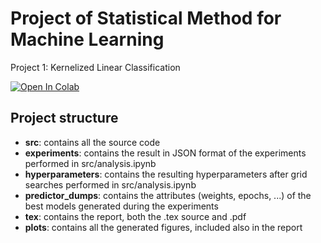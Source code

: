 # Project of Statistical Method for Machine Learning
Project 1: Kernelized Linear Classification

<a target="_blank" href="https://colab.research.google.com/github/mattia01017/kernelized-linear-classification/blob/main/src/analysis.ipynb">
  <img src="https://colab.research.google.com/assets/colab-badge.svg" alt="Open In Colab"/>
</a>

## Project structure
- **src**: contains all the source code
- **experiments**: contains the result in JSON format of the experiments performed in src/analysis.ipynb
- **hyperparameters**: contains the resulting hyperparameters after grid searches performed in src/analysis.ipynb
- **predictor_dumps**: contains the attributes (weights, epochs, ...) of the best models generated during the experiments
- **tex**: contains the report, both the .tex source and .pdf
- **plots**: contains all the generated figures, included also in the report